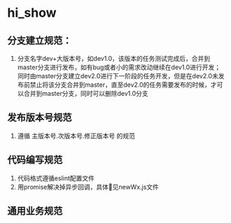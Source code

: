 # hi_show

## 分支建立规范：    
1. 分支名字dev+大版本号，如dev1.0，该版本的任务测试完成后，合并到master分支进行发布，如有bug或者小的需求改动继续在dev1.0进行开发；
同时由master分支建立dev2.0进行下一阶段的任务开发，但是在dev2.0未发布前禁止将该分支合并到master，直至dev2.0的任务需要发布的时候，才可以合并到master分支，同时可以删除dev1.0分支


## 发布版本号规范

1. 遵循 主版本号.次版本号.修正版本号 的规范


## 代码编写规范
1. 代码格式遵循eslint配置文件
2. 用promise解决掉异步回调，具体见newWx.js文件


## 通用业务规范



